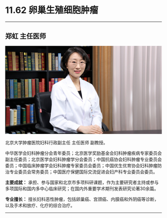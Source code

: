 # 11.62 卵巢生殖细胞肿瘤

---

## 郑虹 主任医师

![1682522321315](image/c11_062/1682522321315.png)

北京大学肿瘤医院妇科行政副主任 主任医师 副教授。

中华医学会妇科肿瘤分会青年委员；北京医学奖励基金会妇科肿瘤疾病专家委员会副主任委员；北京医学会妇科肿瘤学分会委员；中国抗癌协会妇科肿瘤专业委员会委员；中国临床肿瘤学会妇科肿瘤专家委员会委员；中国优生优育协会妇科肿瘤防治专业委员会常务委员；中国医疗保健国际交流促进会妇产科专业委员会委员。


**主要成就：** 承担、参与国家和北京市多项科研课题，作为主要研究者主持或参与多项国际和国内多中心临床研究；在国内外重要学术期刊发表研究论著30余篇。


**专业擅长：** 擅长妇科恶性肿瘤，包括卵巢癌、宫颈癌、内膜癌和外阴癌等诊断，以及手术和放疗、化疗的综合治疗。

---
